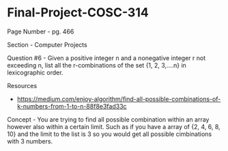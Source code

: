 # Final-Project-COSC-314

Page Number - pg. 466

Section - Computer Projects 

Question #6 - Given a positive integer n and a nonegative integer r not exceeding n, list all the r-combinations of the set {1, 2, 3,....n} in lexicographic order.

Resources

- https://medium.com/enjoy-algorithm/find-all-possible-combinations-of-k-numbers-from-1-to-n-88f8e3fad33c

Concept - You are trying to find all possible combination within an array however also within a certain limit. Such as if you have a array of {2, 4, 6, 8, 10} and the limit to the list is 3 so you would get all possible cimbinations with 3 numbers. 
